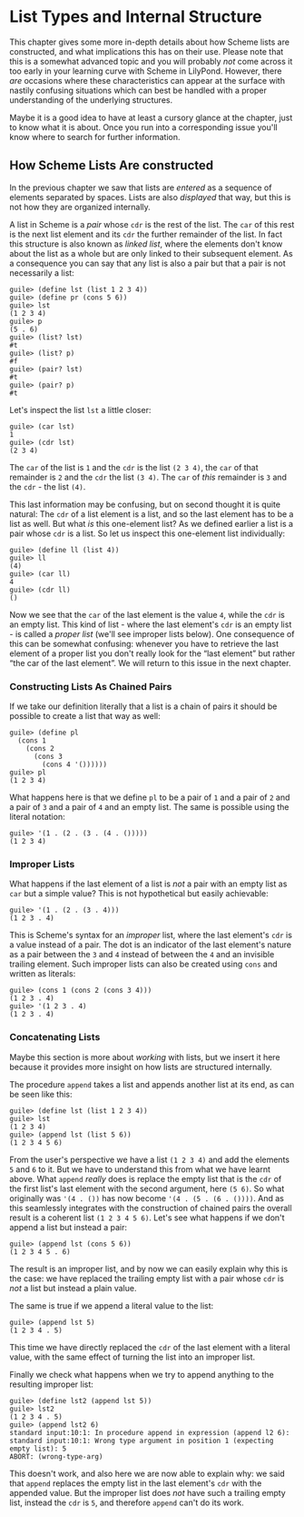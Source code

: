 # List Types and Internal Structure

This chapter gives some more in-depth details about how Scheme lists are
constructed, and what implications this has on their use.  Please note that this
is a somewhat advanced topic and you will probably *not* come across it too
early in your learning curve with Scheme in LilyPond.  However, there *are*
occasions where these characteristics can appear at the surface with nastily
confusing situations which can best be handled with a proper understanding of
the underlying structures.

Maybe it is a good idea to have at least a cursory glance at the chapter, just
to know what it is about.  Once you run into a corresponding issue you'll know
where to search for further information.

## How Scheme Lists Are constructed

In the previous chapter we saw that lists are *entered* as a sequence of
elements separated by spaces.  Lists are also *displayed* that way, but this is
not how they are organized internally.

A list in Scheme is a *pair* whose `cdr` is the rest of the list.  The `car` of
this rest is the next list element and its `cdr` the further remainder of the
list. In fact this structure is also known as *linked list*, where the elements
don't know about the list as a whole but are only linked to their subsequent
element.  As a consequence you can say that any list is also a pair but that a
pair is not necessarily a list:

```
guile> (define lst (list 1 2 3 4))
guile> (define pr (cons 5 6))
guile> lst
(1 2 3 4)
guile> p
(5 . 6)
guile> (list? lst)
#t
guile> (list? p)
#f
guile> (pair? lst)
#t
guile> (pair? p)
#t
```

Let's inspect the list `lst` a little closer:

```
guile> (car lst)
1
guile> (cdr lst)
(2 3 4)
```

The `car` of the list is `1` and the `cdr` is the list `(2 3 4)`, the `car` of
that remainder is `2` and the  `cdr` the list `(3 4)`. The `car` of *this*
remainder is `3` and the `cdr` - the list `(4)`.

This last information may be confusing, but on second thought it is quite
natural: The `cdr` of a list element is a list, and so the last element has to
be a list as well.  But what *is* this one-element list?  As we defined earlier
a list is a pair whose `cdr` is a list. So let us inspect this one-element list
individually:

```
guile> (define ll (list 4))
guile> ll
(4)
guile> (car ll)
4
guile> (cdr ll)
()
```

Now we see that the `car` of the last element is the value `4`, while the `cdr`
is an empty list.  This kind of list - where the last element's `cdr` is an
empty list - is called a *proper list* (we'll see improper lists below).  One
consequence of this can be somewhat confusing: whenever you have to retrieve the
last element of a proper list you don't really look for the “last element” but
rather “the car of the last element”.  We will return to this issue in the next
chapter.

### Constructing Lists As Chained Pairs

If we take our definition literally that a list is a chain of pairs it should be
possible to create a list that way as well:

```
guile> (define pl
  (cons 1
    (cons 2
      (cons 3
        (cons 4 '())))))
guile> pl
(1 2 3 4)
```

What happens here is that we define `pl` to be a pair of `1` and a pair of `2`
and a pair of `3` and a pair of `4` and an empty list.  The same is possible
using the literal notation:

```
guile> '(1 . (2 . (3 . (4 . ()))))
(1 2 3 4)
```

### Improper Lists

What happens if the last element of a list is *not* a pair with an empty list as
`car` but a simple value?  This is not hypothetical but easily achievable:

```
guile> '(1 . (2 . (3 . 4)))
(1 2 3 . 4)
```

This is Scheme's syntax for an *improper* list, where the last element's `cdr`
is a value instead of a pair.  The dot is an indicator of the last element's
nature as a pair between the `3` and `4` instead of between the `4` and an
invisible trailing element.  Such improper lists can also be created using
`cons` and written as literals:

```
guile> (cons 1 (cons 2 (cons 3 4)))
(1 2 3 . 4)
guile> '(1 2 3 . 4)
(1 2 3 . 4)
```

### Concatenating Lists

Maybe this section is more about *working* with lists, but we insert it here
because it provides more insight on how lists are structured internally.

The procedure `append` takes a list and appends another list at its end, as can
be seen like this:

```
guile> (define lst (list 1 2 3 4))
guile> lst
(1 2 3 4)
guile> (append lst (list 5 6))
(1 2 3 4 5 6)
```

From the user's perspective we have a list `(1 2 3 4)` and add the elements `5`
and `6` to it.  But we have to understand this from what we have learnt above.
What `append` *really* does is replace the empty list that is the `cdr` of the
first list's last element with the second argument, here `(5 6)`.  So what
originally was `'(4 . ())` has now become `'(4 . (5 . (6 . ())))`.  And as this
seamlessly integrates with the construction of chained pairs the overall result
is a coherent list `(1 2 3 4 5 6)`. Let's see what happens if we don't append a
list but instead a pair:

```
guile> (append lst (cons 5 6))
(1 2 3 4 5 . 6)
```

The result is an improper list, and by now we can easily explain why this is the
case: we have replaced the trailing empty list with a pair whose `cdr` is *not*
a list but instead a plain value.

The same is true if we append a literal value to the list:

```
guile> (append lst 5)
(1 2 3 4 . 5)
```

This time we have directly replaced the `cdr` of the last element with a literal
value, with the same effect of turning the list into an improper list.

Finally we check what happens when we try to append anything to the resulting
improper list:

```
guile> (define lst2 (append lst 5))
guile> lst2
(1 2 3 4 . 5)
guile> (append lst2 6)
standard input:10:1: In procedure append in expression (append l2 6):
standard input:10:1: Wrong type argument in position 1 (expecting empty list): 5
ABORT: (wrong-type-arg)
```

This doesn't work, and also here we are now able to explain why: we said that
`append` replaces the empty list in the last element's `cdr` with the appended
value.  But the improper list does *not* have such a trailing empty list,
instead the `cdr` is `5`, and therefore `append` can't do its work.
